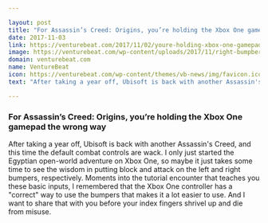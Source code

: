 ```yaml
---

layout: post
title: "For Assassin’s Creed: Origins, you’re holding the Xbox One gamepad the wrong way"
date: 2017-11-03
link: https://venturebeat.com/2017/11/02/youre-holding-xbox-one-gamepad-the-wrong-way-for-assassins-creed-origins/
image: https://venturebeat.com/wp-content/uploads/2017/11/right-bumpber.png?fit=780%2C439&strip=all
domain: venturebeat.com
name: VentureBeat
icon: https://venturebeat.com/wp-content/themes/vb-news/img/favicon.ico
text: "After taking a year off, Ubisoft is back with another Assassin's Creed, and this time the default combat controls are wack. I only just started the Egyptian open-world adventure on Xbox One, so maybe it just takes some time to see the wisdom in putting block and attack on the left and right bumpers, respectively. Moments into the tutorial encounter that teaches you these basic inputs, I remembered that the Xbox One controller has a "correct" way to use the bumpers that makes it a lot easier to use. And I want to share that with you before your index fingers shrivel up and die from misuse."

---
```


### For Assassin’s Creed: Origins, you’re holding the Xbox One gamepad the wrong way

After taking a year off, Ubisoft is back with another Assassin's Creed, and this time the default combat controls are wack. I only just started the Egyptian open-world adventure on Xbox One, so maybe it just takes some time to see the wisdom in putting block and attack on the left and right bumpers, respectively. Moments into the tutorial encounter that teaches you these basic inputs, I remembered that the Xbox One controller has a "correct" way to use the bumpers that makes it a lot easier to use. And I want to share that with you before your index fingers shrivel up and die from misuse.